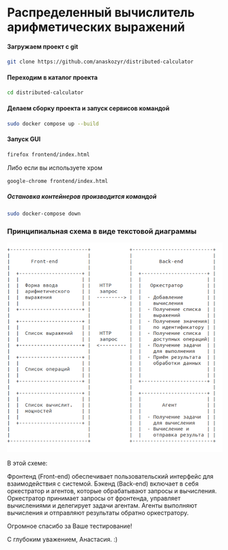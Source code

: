 # Распределенный вычислитель арифметических выражений

#### Загружаем проект с git

```sh
git clone https://github.com/anaskozyr/distributed-calculator
```


#### Переходим в каталог проекта

```sh
cd distributed-calculator
```

#### Делаем сборку проекта и запуск сервисов командой

```sh
sudo docker compose up --build
```

#### Запуск GUI 

```sh
firefox frontend/index.html
```

Либо если вы используете хром 

```sh
google-chrome frontend/index.html
```

##### Остановка контейнеров производится командой

```sh
sudo docker-compose down
```

### Принципиальная схема в виде текстовой диаграммы

![Схема проекта](schema.png)

В этой схеме:

  Фронтенд (Front-end) обеспечивает пользовательский интерфейс для взаимодействия с системой.
  Бэкенд (Back-end) включает в себя оркестратор и агентов, которые обрабатывают запросы и вычисления.
  Оркестратор принимает запросы от фронтенда, управляет вычислениями и делегирует задачи агентам.
  Агенты выполняют вычисления и отправляют результаты обратно оркестратору.


Огромное спасибо за Ваше тестирование!

С глубоким уважением, Анастасия. :) 
